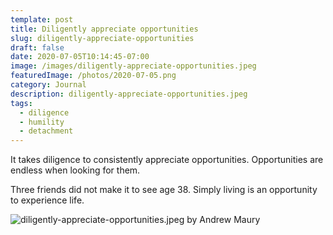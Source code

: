 ```yaml
---
template: post
title: Diligently appreciate opportunities
slug: diligently-appreciate-opportunities
draft: false
date: 2020-07-05T10:14:45-07:00
image: /images/diligently-appreciate-opportunities.jpeg
featuredImage: /photos/2020-07-05.png
category: Journal
description: diligently-appreciate-opportunities.jpeg
tags:
  - diligence
  - humility
  - detachment
---
```

It takes diligence to consistently appreciate opportunities. Opportunities are endless when looking for them.

Three friends did not make it to see age 38. Simply living is an opportunity to experience life. 

![diligently-appreciate-opportunities.jpeg by Andrew Maury](/images/diligently-appreciate-opportunities.jpeg)
